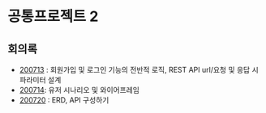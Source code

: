 # 공통프로젝트 2

## 회의록
- [200713](https://lab.ssafy.com/s03-webmobile2-sub1/s03p11a401/blob/master/Discussion/%ED%9A%8C%EC%9D%98%EB%A1%9D/200713%20%ED%9A%8C%EC%9D%98%EB%A1%9D.md) : 회원가입 및 로그인 기능의 전반적 로직, REST API url/요청 및 응답 시 파라미터 설계
- [200714](https://docs.google.com/presentation/d/1piRrDj8NKTSH452ochvDlPB6p6yq9XQf-KAX1VwMFZM/edit#slide=id.g8c19049884_0_0): 유저 시나리오 및 와이어프레임
- [200720](https://lab.ssafy.com/s03-webmobile2-sub2/s03p12a407/blob/master/Discussion/200720%20%ED%9A%8C%EC%9D%98%EB%A1%9D.md) : ERD, API 구성하기
